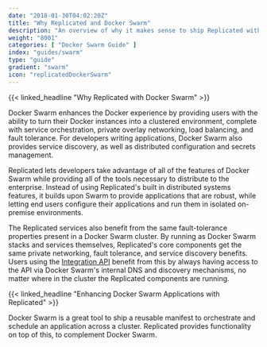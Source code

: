 ```yaml
---
date: "2018-01-30T04:02:20Z"
title: "Why Replicated and Docker Swarm"
description: "An overview of why it makes sense to ship Replicated with your Docker Swarm application"
weight: "8001"
categories: [ "Docker Swarm Guide" ]
index: "guides/swarm"
type: "guide"
gradient: "swarm"
icon: "replicatedDockerSwarm"
---
```


{{< linked_headline "Why Replicated with Docker Swarm" >}}

Docker Swarm enhances the Docker experience by providing users with the ability to turn their Docker instances into a clustered environment, complete with service orchestration, private overlay networking, load balancing, and fault tolerance. For developers writing applications, Docker Swarm also provides service discovery, as well as distributed configuration and secrets management.

Replicated lets developers take advantage of all of the features of Docker Swarm while providing all of the tools necessary to distribute to the enterprise. Instead of using Replicated's built in distributed systems features, it builds upon Swarm to provide applications that are robust, while letting end users configure their applications and run them in isolated on-premise environments.

The Replicated services also benefit from the same fault-tolerance properties present in a Docker Swarm cluster. By running as Docker Swarm stacks and services themselves, Replicated's core components get the same private networking, fault tolerance, and service discovery benefits. Users using the [Integration API](/categories/integration-api/) benefit from this by always having access to the API via Docker Swarm's internal DNS and discovery mechanisms, no matter where in the cluster the Replicated components are running.

{{< linked_headline "Enhancing Docker Swarm Applications with Replicated" >}}


Docker Swarm is a great tool to ship a reusable manifest to orchestrate and schedule an application across a cluster. Replicated provides functionality on top of this, to complement Docker Swarm.

